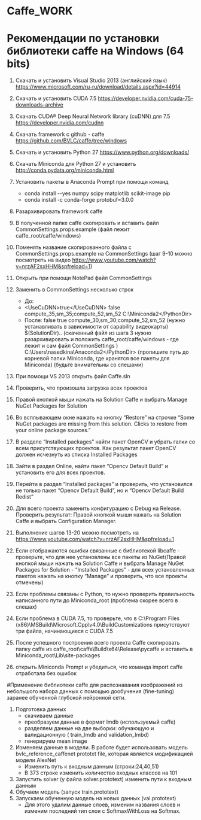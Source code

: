 # Caffe_WORK

# Рекомендации по установки библиотеки caffe на Windows (64 bits)

1. Скачать и установить Visual Studio 2013 (английский язык) https://www.microsoft.com/ru-ru/download/details.aspx?id=44914
2. Скачать и установить CUDA 7.5 https://developer.nvidia.com/cuda-75-downloads-archive
3. Скачать CUDA® Deep Neural Network library (cuDNN) для 7.5 https://developer.nvidia.com/cudnn
4. Скачать framework с github  - caffe https://github.com/BVLC/caffe/tree/windows
5. Скачать и установить Python 27 https://www.python.org/downloads/
6. Скачать Miniconda для Python 27 и установить http://conda.pydata.org/miniconda.html
7. Установить пакеты в Anaconda Prompt при помощи команд
    - conda install --yes numpy scipy matplotlib scikit-image pip
    - conda install -c conda-forge protobuf=3.0.0
8. Разархивировать framework caffe
9. В полученной папке caffe скопировать и вставить файл CommonSettings.props.example (файл лежит caffe_root/caffe/windows)
10. Поменять название скопированного файла с  CommonSettings.props.example на  CommonSettings (шаг 9-10 можно посмотреть на видео https://www.youtube.com/watch?v=nrzAF2sxHHM&spfreload=1)
11. Открыть при помощи NotePad файл CommonSettings
12. Заменить в CommonSettings несколько строк
     - До:
      - \<UseCuDNN>true\</UseCuDNN>
 <PythonSupport>false</PythonSupport>
 <CudaArchitecture>compute_35,sm_35;compute_52,sm_52</CudaArchitecture>
 <CuDnnPath></CuDnnPath>
 <PythonDir>C:\Miniconda2\</PythonDir>
    - После:
 <UseCuDNN>false</UseCuDNN>
 <PythonSupport>true</PythonSupport>
 <CudaArchitecture>compute_30,sm_30;compute_52,sm_52</CudaArchitecture> (нужно устанавливать в зависимости от capability видеокарты)
 <CuDnnPath>$(SolutionDir)\..</CuDnnPath> (скаченный файл из шага 3 нужно разархивировать и положить  caffe_root/caffe/windows - где лежит и сам файл CommonSettings )
 <PythonDir>C:\Users\nasedkina\Anaconda2\</PythonDir> (пропишите путь до корневой папки Miniconda, где хранятся все пакеты для Miniconda) (будьте внимательны со слешами)
13. При помощи VS 2013 открыть файл Caffe.sln
14. Проверить, что произошла загрузка всех проектов
15. Правой кнопкой мыши нажать на Solution Caffe и выбрать Manage NuGet Packages for Solution

16. Во всплывающем окне нажать на кнопку “Restore” на строчке “Some NuGet packages are missing from this solution. Clicks to restore from your online package sources.”
17. В разделе “Installed packages” найти пакет  OpenCV и убрать галки со всем присутствующих проектов. Как результат пакет OpenCV должен исчезнуть из списка Installed Packages
18. Зайти в раздел Online, найти пакет  “Opencv Default Build” и установить его для всех проектов.
19. Перейти в раздел  “Installed packages” и проверить, что установился не только  пакет  “Opencv Default Build”, но и  “Opencv Default Build Redist”
20. Для всего проекта заменить конфигурацию с Debug на Release. Проверить результат: Правой кнопкой мыши нажать на Solution Caffe и выбрать Configuration Manager.
21. Выполнение шагов 13-20 можно посмотреть на https://www.youtube.com/watch?v=nrzAF2sxHHM&spfreload=1
22. Если отображаются ошибки связанные с библиотекой libcaffe - проверьте, что для нее установлены все пакеты из NuGet(Правой кнопкой мыши нажать на Solution Caffe и выбрать Manage NuGet Packages for Solution - “Installed Packages” - для всех установленных пакетов нажать на кнопку “Manage”  и проверить, что все проекты отмечены)
23. Если проблемы связаны с Python, то нужно проверить правильность написанного пути до Miniconda_root (проблема скорее всего в слешах)
24. Если проблема в CUDA 7.5, то проверьте, что  в C:\Program Files (x86)\MSBuild\Microsoft.Cpp\v4.0\BuildCustomizations присутствуют три файла, начинающиеся с CUDA 7.5
25. После успешного построения всего проекта Caffe скопировать папку caffe из caffe_root\caffe\Build\x64\Release\pycaffe и вставить в Miniconda_root\Lib\site-packages
26. открыть Miniconda Prompt  и убедиться, что команда import caffe отработала без ошибок



#Применение библиотеки caffe для распознавания изображений из небольшого набора данных с помощью дообучения (fine-tuning) заранее обученной глубокой нейронной сети.

1. Подготовка данных
   - скачиваем данные
   - преобразуем данные в формат lmdb (используемый caffe)
   - разделяем данные на две выборки: обучающую и валидационную ( train_lmdb and validation_lmbd)
   - генерируем mean image
2. Изменяем данные в модели. В работе будет использовать модель bvlc_reference_caffenet prototxt file, которая является модификацией модели AlexNet
   - Изменить путь к входным данным (строки:24,40,51)
   - В 373 строке изменить количество входных классов на 101
3. Запустить solver (у файла solver.prototext) изменить пути  к входным данным
4. Обучаем модель (запуск train.prototext)
5. Запускаем обученную модель на новых данных (val.prototext)
   - Для этого удалим данные слоев, изменим названия слоев и изменим последний тип слоя с SoftmaxWithLoss на Softmax.

 
